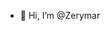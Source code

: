 - 👋 Hi, I’m @Zerymar

<!---
Zerymar/Zerymar is a ✨ special ✨ repository because its `README.md` (this file) appears on your GitHub profile.
You can click the Preview link to take a look at your changes.
--->
